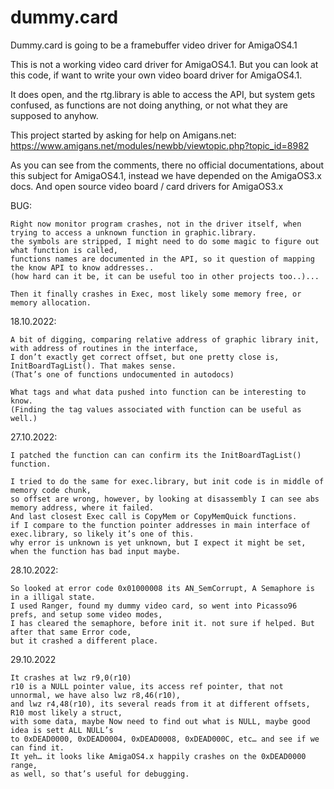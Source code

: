 # dummy.card

Dummy.card is going to be a framebuffer video driver for AmigaOS4.1

This is not a working video card driver for AmigaOS4.1. 
But you can look at this code, if want to write your own video board driver for AmigaOS4.1.

It does open, and the rtg.library is able to access the API, 
but system gets confused, as functions are not doing anything, or not what they are supposed to anyhow.

This project started by asking for help on Amigans.net:
https://www.amigans.net/modules/newbb/viewtopic.php?topic_id=8982

As you can see from the comments, there no official documentations, 
about this subject for AmigaOS4.1, instead we have depended on the AmigaOS3.x docs.
And open source video board / card drivers for AmigaOS3.x

BUG:

    Right now monitor program crashes, not in the driver itself, when trying to access a unknown function in graphic.library. 
    the symbols are stripped, I might need to do some magic to figure out what function is called, 
    functions names are documented in the API, so it question of mapping the know API to know addresses..
    (how hard can it be, it can be useful too in other projects too..)...

    Then it finally crashes in Exec, most likely some memory free, or memory allocation.

18.10.2022:

    A bit of digging, comparing relative address of graphic library init, with address of routines in the interface, 
    I don’t exactly get correct offset, but one pretty close is, InitBoardTagList(). That makes sense.
    (That’s one of functions undocumented in autodocs)

    What tags and what data pushed into function can be interesting to know.
    (Finding the tag values associated with function can be useful as well.)

27.10.2022:

    I patched the function can can confirm its the InitBoardTagList() function.

    I tried to do the same for exec.library, but init code is in middle of memory code chunk, 
    so offset are wrong, however, by looking at disassembly I can see abs memory address, where it failed.
    And last closest Exec call is CopyMem or CopyMemQuick functions.
    if I compare to the function pointer addresses in main interface of exec.library, so likely it’s one of this.
    why error is unknown is yet unknown, but I expect it might be set, when the function has bad input maybe.

28.10.2022:

    So looked at error code 0x01000008 its AN_SemCorrupt, A Semaphore is in a illigal state.
    I used Ranger, found my dummy video card, so went into Picasso96 prefs, and setup some video modes,
    I has cleared the semaphore, before init it. not sure if helped. But after that same Error code,
    but it crashed a different place.    

29.10.2022

    It crashes at lwz r9,0(r10)
    r10 is a NULL pointer value, its access ref pointer, that not unnormal, we have also lwz r8,46(r10),
    and lwz r4,48(r10), its several reads from it at different offsets, R10 most likely a struct, 
    with some data, maybe Now need to find out what is NULL, maybe good idea is sett ALL NULL’s 
    to 0xDEAD0000, 0xDEAD0004, 0xDEAD0008, 0xDEAD000C, etc… and see if we can find it.
    It yeh… it looks like AmigaOS4.x happily crashes on the 0xDEAD0000 range,
    as well, so that’s useful for debugging.
    
